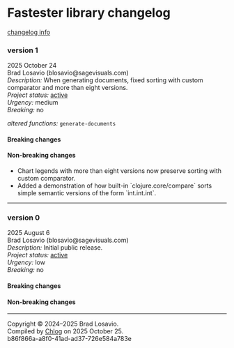 
  <body>
    <h1>
      Fastester library changelog
    </h1><a href="https://github.com/blosavio/chlog">changelog info</a>
    <section>
      <h3 id="v1">
        version 1
      </h3>
      <p>
        2025 October 24<br>
        Brad Losavio (blosavio@sagevisuals.com)<br>
        <em>Description:</em> When generating documents, fixed sorting with custom comparator and more than eight versions.<br>
        <em>Project status:</em> <a href="https://github.com/metosin/open-source/blob/main/project-status.md">active</a><br>
        <em>Urgency:</em> medium<br>
        <em>Breaking:</em> no
      </p>
      <p></p>
      <div>
        <em>altered functions:</em> <code>generate-documents</code>
      </div>
      <p></p>
      <div>
        <h4>
          Breaking changes
        </h4>
        <ul></ul>
        <h4>
          Non-breaking changes
        </h4>
        <ul>
          <li>
            <div>
              Chart legends with more than eight versions now preserve sorting with custom comparator.
            </div>
          </li>
          <li>
            <div>
              Added a demonstration of how built-in `clojure.core/compare` sorts simple semantic versions of the form `int.int.int`.
            </div>
          </li>
        </ul>
      </div>
      <hr>
    </section>
    <section>
      <h3 id="v0">
        version 0
      </h3>
      <p>
        2025 August 6<br>
        Brad Losavio (blosavio@sagevisuals.com)<br>
        <em>Description:</em> Initial public release.<br>
        <em>Project status:</em> <a href="https://github.com/metosin/open-source/blob/main/project-status.md">active</a><br>
        <em>Urgency:</em> low<br>
        <em>Breaking:</em> no
      </p>
      <p></p>
      <div>
        <h4>
          Breaking changes
        </h4>
        <ul></ul>
        <h4>
          Non-breaking changes
        </h4>
        <ul></ul>
      </div>
      <hr>
    </section>
    <p id="page-footer">
      Copyright © 2024–2025 Brad Losavio.<br>
      Compiled by <a href="https://github.com/blosavio/chlog">Chlog</a> on 2025 October 25.<span id="uuid"><br>
      b86f866a-a8f0-41ad-ad37-726e584a783e</span>
    </p>
  </body>
</html>
